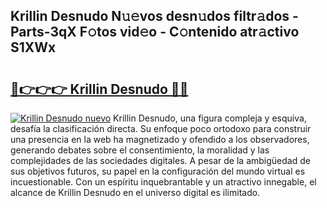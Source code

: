 ## Krillin Desnudo N𝚞𝚎vos desn𝚞dos filtr𝚊dos - Parts-3qX F𝚘tos vid𝚎o - C𝚘ntenido atr𝚊ctivo S1XWx

# <h2><a href="http://mb7ta4t.tromn.icu/?c=Krillin+Desnudo">🔗👉👉👉 Krillin Desnudo 🔗🔗</a></h2>

[![Krillin Desnudo nuevo](https://i.imgur.com/pEAQMta.gif)](http://mb7ta4t.tromn.icu/?c=Krillin+Desnudo)
Krillin Desnudo, una figura compleja y esquiva, desafía la clasificación directa. Su enfoque poco ortodoxo para construir una presencia en la web ha magnetizado y ofendido a los observadores, generando debates sobre el consentimiento, la moralidad y las complejidades de las sociedades digitales. A pesar de la ambigüedad de sus objetivos futuros, su papel en la configuración del mundo virtual es incuestionable. Con un espíritu inquebrantable y un atractivo innegable, el alcance de Krillin Desnudo en el universo digital es ilimitado.
